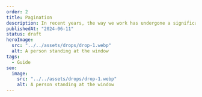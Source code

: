 ```yaml
---
order: 2
title: Pagination
description: In recent years, the way we work has undergone a significant transformation, largely due to advancements in technology and changing attitudes toward work-life balance. One of the most notable changes has been the rise of remote work, allowing employees to work from the comfort of their own homes.
publishedAt: "2024-06-11"
status: draft
heroImage:
  src: "../../assets/drops/drop-1.webp"
  alt: A person standing at the window
tags:
  - Guide
seo:
  image:
    src: "../../assets/drops/drop-1.webp"
    alt: A person standing at the window
---
```


